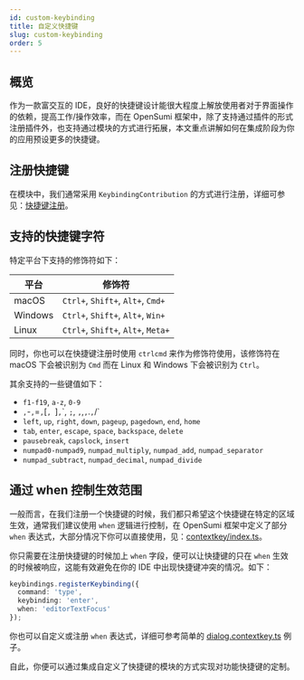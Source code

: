 ```yaml
---
id: custom-keybinding
title: 自定义快捷键
slug: custom-keybinding
order: 5
---
```


## 概览

作为一款富交互的 IDE，良好的快捷键设计能很大程度上解放使用者对于界面操作的依赖，提高工作/操作效率，而在 OpenSumi 框架中，除了支持通过插件的形式注册插件外，也支持通过模块的方式进行拓展，本文重点讲解如何在集成阶段为你的应用预设更多的快捷键。

## 注册快捷键

在模块中，我们通常采用 `KeybindingContribution` 的方式进行注册，详细可参见：[快捷键注册](../../develop/basic-design/contribution-point#快捷键注册)。

## 支持的快捷键字符

特定平台下支持的修饰符如下：

| 平台    | 修饰符                             |
| ------- | ---------------------------------- |
| macOS   | `Ctrl+`, `Shift+`, `Alt+`, `Cmd+`  |
| Windows | `Ctrl+`, `Shift+`, `Alt+`, `Win+`  |
| Linux   | `Ctrl+`, `Shift+`, `Alt+`, `Meta+` |

同时，你也可以在快捷键注册时使用 `ctrlcmd` 来作为修饰符使用，该修饰符在 macOS 下会被识别为 `Cmd` 而在 Linux 和 Windows 下会被识别为 `Ctrl`。

其余支持的一些键值如下：

- `f1-f19`, `a-z`, `0-9`
- `,`-`,`=`,`[`, `]`,`\`, `;`, `,`,`,`.`,`/`
- `left`, `up`, `right`, `down`, `pageup`, `pagedown`, `end`, `home`
- `tab`, `enter`, `escape`, `space`, `backspace`, `delete`
- `pausebreak`, `capslock`, `insert`
- `numpad0-numpad9`, `numpad_multiply`, `numpad_add`, `numpad_separator`
- `numpad_subtract`, `numpad_decimal`, `numpad_divide`

## 通过 when 控制生效范围

一般而言，在我们注册一个快捷键的时候，我们都只希望这个快捷键在特定的区域生效，通常我们建议使用 `when` 逻辑进行控制，在 OpenSumi 框架中定义了部分 `when` 表达式，大部分情况下你可以直接使用，见：[contextkey/index.ts](https://github.com/opensumi/core/blob/f3fd01381d6ee854102d491b14957e9e634941a3/packages/core-browser/src/contextkey/index.ts)。

你只需要在注册快捷键的时候加上 `when` 字段，便可以让快捷键的只在 `when` 生效的时候被响应，这能有效避免在你的 IDE 中出现快捷键冲突的情况。如下：

```ts
keybindings.registerKeybinding({
  command: 'type',
  keybinding: 'enter',
  when: 'editorTextFocus'
});
```

你也可以自定义或注册 `when` 表达式，详细可参考简单的 [dialog.contextkey.ts](https://github.com/opensumi/core/blob/f3fd01381d6ee854102d491b14957e9e634941a3/packages/overlay/src/browser/dialog.contextkey.ts) 例子。

自此，你便可以通过集成自定义了快捷键的模块的方式实现对功能快捷键的定制。
